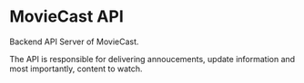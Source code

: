 # MovieCast API
Backend API Server of MovieCast.

The API is responsible for delivering annoucements, update information and most importantly, content to watch.
